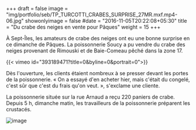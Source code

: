 +++
draft = false
image = "img/portfolio/seb/TP_TURCOTTI_CRABES_SURPRISE_27MR.mxf.mp4-06.jpg"
showonlyimage = false
#date = "2016-11-05T20:22:08+05:30"
title = "Du crabe des neiges en vente pour Pâques"
weight = 15
+++

À Sept-Îles, les amateurs de crabe des neiges ont eu une bonne surprise en ce dimanche de Pâques. La poissonnerie Soucy a pu vendre du crabe des neiges provenant de Rimouski et de Baie-Comeau pêché dans la zone 17.
<!--more-->


{{< vimeo id="393189471?title=0&byline=0&portrait=0">}}  

Dès l'ouverture, les clients étaient nombreux à se presser devant les portes de la poissonnerie. « On a essayé d'en acheter hier, mais c'était du congelé, c'est sûr que c'est du frais qu'on veut. », s'exclame une cliente.  

La poissonnerie située sur la rue Arnaud a reçu 220 paniers de crabe. Depuis 5 h, dimanche matin, les travailleurs de la poissonnerie préparent les crustacés.

![image](https://img.src.ca/2016/03/27/1250x703/160327_j41w6_crabe-neige-sept-iles_sn1250.jpg)